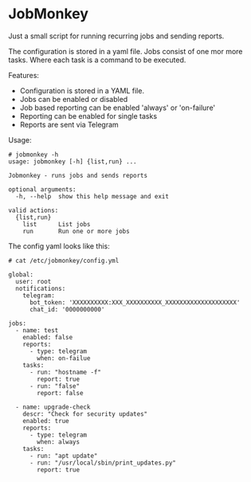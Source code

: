 # JobMonkey
Just a small script for running recurring jobs and sending reports.

The configuration is stored in a yaml file. Jobs consist of one mor more tasks. Where each task is a command to be executed. 

Features:

* Configuration is stored in a YAML file.
* Jobs can be enabled or disabled
* Job based reporting can be enabled 'always' or 'on-failure'
* Reporting can be enabled for single tasks
* Reports are sent via Telegram


Usage:

    # jobmonkey -h
    usage: jobmonkey [-h] {list,run} ...

    Jobmonkey - runs jobs and sends reports

    optional arguments:
      -h, --help  show this help message and exit

    valid actions:
      {list,run}
        list      List jobs
        run       Run one or more jobs
        


The config yaml looks like this:

    # cat /etc/jobmonkey/config.yml
    
    global:
      user: root
      notifications:
        telegram:
          bot_token: 'XXXXXXXXXX:XXX_XXXXXXXXXX_XXXXXXXXXXXXXXXXXXXX'
          chat_id: '0000000000'

    jobs:
      - name: test
        enabled: false
        reports:
          - type: telegram
            when: on-failue
        tasks:
          - run: "hostname -f"
            report: true
          - run: "false"
            report: false

      - name: upgrade-check
        descr: "Check for security updates"
        enabled: true
        reports:
          - type: telegram
            when: always
        tasks:
          - run: "apt update"
          - run: "/usr/local/sbin/print_updates.py"
            report: true
